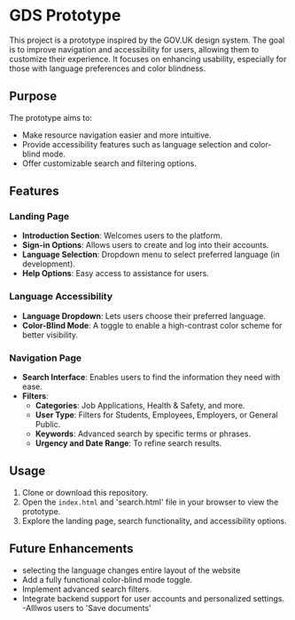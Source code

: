 # GDS Prototype

This project is a prototype inspired by the GOV.UK design system. The goal is to improve navigation and accessibility for users, allowing them to customize their experience. It focuses on enhancing usability, especially for those with language preferences and color blindness.

## Purpose

The prototype aims to:
- Make resource navigation easier and more intuitive.
- Provide accessibility features such as language selection and color-blind mode.
- Offer customizable search and filtering options.

## Features

### Landing Page
- **Introduction Section**: Welcomes users to the platform.
- **Sign-in Options**: Allows users to create and log into their accounts.
- **Language Selection**: Dropdown menu to select preferred language (in development).
- **Help Options**: Easy access to assistance for users.

### Language Accessibility
- **Language Dropdown**: Lets users choose their preferred language.
- **Color-Blind Mode**: A toggle to enable a high-contrast color scheme for better visibility.

### Navigation Page
- **Search Interface**: Enables users to find the information they need with ease.
- **Filters**:
  - **Categories**: Job Applications, Health & Safety, and more.
  - **User Type**: Filters for Students, Employees, Employers, or General Public.
  - **Keywords**: Advanced search by specific terms or phrases.
  - **Urgency and Date Range**: To refine search results.


## Usage

1. Clone or download this repository.
2. Open the `index.html` and 'search.html' file in your browser to view the prototype.
3. Explore the landing page, search functionality, and accessibility options.

## Future Enhancements

- selecting the language changes entire layout of the website
- Add a fully functional color-blind mode toggle.
- Implement advanced search filters.
- Integrate backend support for user accounts and personalized settings.
-Alllwos users to 'Save documents'
